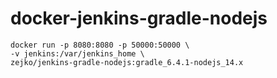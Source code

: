 # docker-jenkins-gradle-nodejs
    docker run -p 8080:8080 -p 50000:50000 \
    -v jenkins:/var/jenkins_home \
    zejko/jenkins-gradle-nodejs:gradle_6.4.1-nodejs_14.x
    